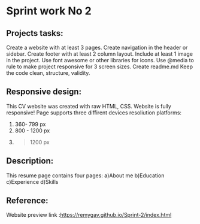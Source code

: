 # Sprint work No 2

## Projects tasks:

Create a website with at least 3 pages.
Create navigation in the header or sidebar.
Create footer with at least 2 column layout.
Include at least 1 image in the project.
Use font awesome or other libraries for icons.
Use @media to rule to make project responsive for 3 screen sizes.
Create readme.md
Keep the code clean, structure, validity.


## Responsive design:

This CV website was created with raw HTML, CSS. Website is fully responsive!
Page supports three diffirent devices resoliution platforms:
1) 360- 799 px
2) 800 - 1200 px
3) >1200 px 


## Description:

This resume page contains four pages:
a)About me
b)Education
c)Experience
d)Skills

## Reference:

Website preview link :https://remygav.github.io/Sprint-2/index.html
